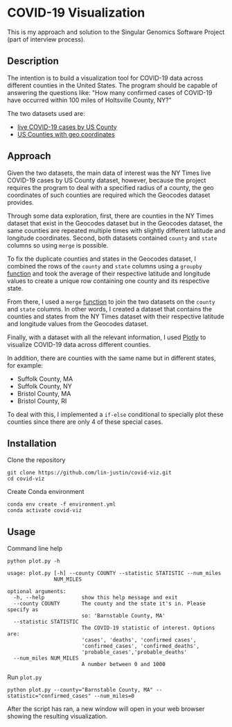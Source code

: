 # COVID-19 Visualization

This is my approach and solution to the Singular Genomics Software Project (part of interview process).

## Description

The intention is to build a visualization tool for COVID-19 data across different counties in the United States. The program should be capable of answering the questions like: "How many confirmed cases of COVID-19 have occurred within 100 miles of Holtsville County, NY?"

The two datasets used are:

- [live COVID-19 cases by US County](https://github.com/nytimes/covid-19-data/blob/master/live/us-counties.csv)
- [US Counties with geo coordinates](https://data.healthcare.gov/dataset/Geocodes-USA-with-Counties/52wv-g36k)

## Approach

Given the two datasets, the main data of interest was the NY Times live COVID-19 cases by US County dataset, however, because the project requires the program to deal with a specified radius of a county, the geo coordinates of such counties are required which the Geocodes dataset provides. 

Through some data exploration, first, there are counties in the NY Times dataset that exist in the Geocodes dataset but in the Geocodes dataset, the same counties are repeated multiple times with slightly different latitude and longitude coordinates. Second, both datasets contained `county` and `state` columns so using `merge` is possible. 

To fix the duplicate counties and states in the Geocodes dataset, I combined the rows of the `county` and `state` columns using a `groupby` [function](https://pandas.pydata.org/pandas-docs/stable/reference/api/pandas.DataFrame.groupby.html) and took the average of their respective latitude and longitude values to create a unique row containing one county and its respective state.

From there, I used a `merge` [function](https://pandas.pydata.org/pandas-docs/stable/reference/api/pandas.DataFrame.merge.html) to join the two datasets on the `county` and `state` columns. In other words, I created a dataset that contains the counties and states from the NY Times dataset with their respective latitude and longitude values from the Geocodes dataset.

Finally, with a dataset with all the relevant information, I used [Plotly](https://plotly.com/python/county-choropleth/) to visualize COVID-19 data across different counties.

In addition, there are counties with the same name but in different states, for example: 

- Suffolk County, MA
- Suffolk County, NY
- Bristol County, MA
- Bristol County, RI

To deal with this, I implemented a `if-else` conditional to specially plot these counties since there are only 4 of these special cases.

## Installation

Clone the repository

```
git clone https://github.com/lin-justin/covid-viz.git
cd covid-viz
```

Create Conda environment

```
conda env create -f environment.yml
conda activate covid-viz
```

## Usage

Command line help

```
python plot.py -h

usage: plot.py [-h] --county COUNTY --statistic STATISTIC --num_miles
               NUM_MILES

optional arguments:
  -h, --help            show this help message and exit
  --county COUNTY       The county and the state it's in. Please specify as
                        so: 'Barnstable County, MA'
  --statistic STATISTIC
                        The COVID-19 statistic of interest. Options are:
                        'cases', 'deaths', 'confirmed cases',
                        'confirmed_cases', 'confirmed_deaths',
                        'probable_cases','probable_deaths'
  --num_miles NUM_MILES
                        A number between 0 and 1000
```

Run `plot.py`

```
python plot.py --county="Barnstable County, MA" --statistic="confirmed_cases" --num_miles=0
```

After the script has ran, a new window will open in your web browser showing the resulting visualization.
